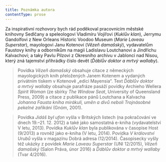```yaml
---
title: Poznámka autora
contentType: prose
---
```


Za inspirativní rozhovory bych rád poděkoval pracovnicím městské knihovny Sedlčany a speleologovi Vladimíru Vojířovi (_Kuklův klan_), Jerrymu Gandolfovi z New Orleans Historic Voodoo Museum (_Marie Laveau Superstar_), mayologovi Janu Kotenovi (_Vězeň damašský_), vydavatelům Faustovy knihy a odborníkům na magii Ladislavu Loutchanovi a Jindřichu Kalvachovi; a taky Pavlu Pilzovi z Okresního archivu v Jablonci nad Nisou, který zná tajemství přihrádky číslo devět (_Ďáblův doktor a mrtvý wallaby_).

> Povídka _Vězeň damašský_ obsahuje citace z německých mayologických knih přeložených Janem Kotenem a vydaných privátním tiskem v Kotenově „edici Mayensia“. Text _Ďáblův doktor a mrtvý wallaby_ obsahuje parafráze pasáží povídky Archieho Wellera _Spirit Woman_ (ze sbírky _The Window Seat_, University of Queensland Press, 2009) a citace z publikace pánů Loutchana a Kalvacha _Johanna Fausta kniha mirákulí, uměn a divů neboli Trojnásobné pekelné zaříkání_ (Gnóm, 2001).

> Povídka _Jidáš byl ufon_ vyšla v Britských listech (na pokračování ve dnech 19.–21. 12. 2012) a také jako samostatná e-kniha (vydavatelství V letu, 2013). Povídka _Kuklův klan_ byla publikována v časopise Host (9/2013) a rovněž jako e-kniha (V letu, 2014). Povídka _V království Urubů_ vyšla v magazínu Dobrá adresa (12/2014). Časopisecky vyšly též ukázky z povídek _Marie Laveau Superstar_ (UNI 12/2015), _Vězeň damašský_ (Salon Práva, únor 2016) a _Ďáblův doktor a mrtvý wallaby_ (Tvar 4/2016).
